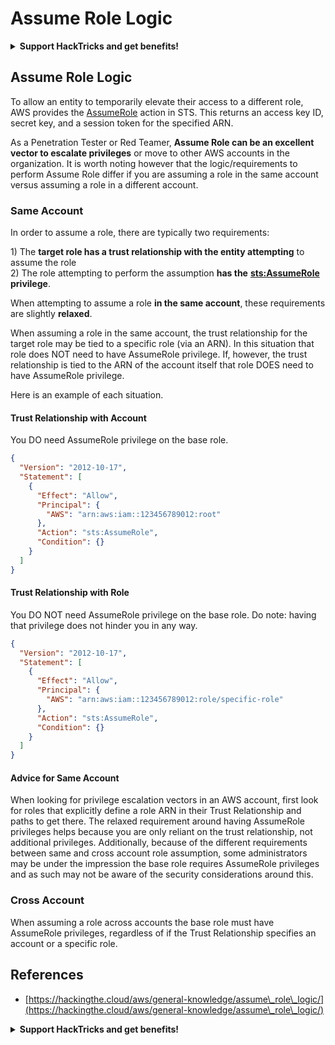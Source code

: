 # Assume Role Logic

<details>

<summary><strong>Support HackTricks and get benefits!</strong></summary>

Do you work in a **cybersecurity company**? Do you want to see your **company advertised in HackTricks**? or do you want to have access the **latest version of the PEASS or download HackTricks in PDF**? Check the [**SUBSCRIPTION PLANS**](https://github.com/sponsors/carlospolop)!

Discover [**The PEASS Family**](https://opensea.io/collection/the-peass-family), our collection of exclusive [**NFTs**](https://opensea.io/collection/the-peass-family)

Get the [**official PEASS & HackTricks swag**](https://peass.creator-spring.com)

**Join the** [**💬**](https://emojipedia.org/speech-balloon/) [**Discord group**](https://discord.gg/hRep4RUj7f) or the [**telegram group**](https://t.me/peass) or **follow** me on **Twitter** [**🐦**](https://github.com/carlospolop/hacktricks/tree/7af18b62b3bdc423e11444677a6a73d4043511e9/\[https:/emojipedia.org/bird/README.md)[**@carlospolopm**](https://twitter.com/carlospolopm)**.**

**Share your hacking tricks submitting PRs to the** [**hacktricks github repo**](https://github.com/carlospolop/hacktricks)**.**

</details>

## Assume Role Logic

To allow an entity to temporarily elevate their access to a different role, AWS provides the [AssumeRole](https://docs.aws.amazon.com/STS/latest/APIReference/API\_AssumeRole.html) action in STS. This returns an access key ID, secret key, and a session token for the specified ARN.

As a Penetration Tester or Red Teamer, **Assume Role can be an excellent vector to escalate privileges** or move to other AWS accounts in the organization. It is worth noting however that the logic/requirements to perform Assume Role differ if you are assuming a role in the same account versus assuming a role in a different account.

### Same Account <a href="#same-account" id="same-account"></a>

In order to assume a role, there are typically two requirements:&#x20;

1\) The **target role has a trust relationship with the entity attempting** to assume the role\
2\) The role attempting to perform the assumption **has the** [**sts:AssumeRole**](https://docs.aws.amazon.com/cli/latest/reference/sts/assume-role.html) **privilege**.&#x20;

When attempting to assume a role **in the same account**, these requirements are slightly **relaxed**.

When assuming a role in the same account, the trust relationship for the target role may be tied to a specific role (via an ARN). In this situation that role does NOT need to have AssumeRole privilege. If, however, the trust relationship is tied to the ARN of the account itself that role DOES need to have AssumeRole privilege.

Here is an example of each situation.

#### Trust Relationship with Account <a href="#trust-relationship-with-account" id="trust-relationship-with-account"></a>

You DO need AssumeRole privilege on the base role.

```json
{
  "Version": "2012-10-17",
  "Statement": [
    {
      "Effect": "Allow",
      "Principal": {
        "AWS": "arn:aws:iam::123456789012:root"
      },
      "Action": "sts:AssumeRole",
      "Condition": {}
    }
  ]
}
```

#### Trust Relationship with Role <a href="#trust-relationship-with-role" id="trust-relationship-with-role"></a>

You DO NOT need AssumeRole privilege on the base role. Do note: having that privilege does not hinder you in any way.

```json
{
  "Version": "2012-10-17",
  "Statement": [
    {
      "Effect": "Allow",
      "Principal": {
        "AWS": "arn:aws:iam::123456789012:role/specific-role"
      },
      "Action": "sts:AssumeRole",
      "Condition": {}
    }
  ]
}
```

#### Advice for Same Account <a href="#advice-for-same-account" id="advice-for-same-account"></a>

When looking for privilege escalation vectors in an AWS account, first look for roles that explicitly define a role ARN in their Trust Relationship and paths to get there. The relaxed requirement around having AssumeRole privileges helps because you are only reliant on the trust relationship, not additional privileges. Additionally, because of the different requirements between same and cross account role assumption, some administrators may be under the impression the base role requires AssumeRole privileges and as such may not be aware of the security considerations around this.

### Cross Account <a href="#cross-account" id="cross-account"></a>

When assuming a role across accounts the base role must have AssumeRole privileges, regardless of if the Trust Relationship specifies an account or a specific role.

## References

* [https://hackingthe.cloud/aws/general-knowledge/assume\_role\_logic/](https://hackingthe.cloud/aws/general-knowledge/assume\_role\_logic/)

<details>

<summary><strong>Support HackTricks and get benefits!</strong></summary>

Do you work in a **cybersecurity company**? Do you want to see your **company advertised in HackTricks**? or do you want to have access the **latest version of the PEASS or download HackTricks in PDF**? Check the [**SUBSCRIPTION PLANS**](https://github.com/sponsors/carlospolop)!

Discover [**The PEASS Family**](https://opensea.io/collection/the-peass-family), our collection of exclusive [**NFTs**](https://opensea.io/collection/the-peass-family)

Get the [**official PEASS & HackTricks swag**](https://peass.creator-spring.com)

**Join the** [**💬**](https://emojipedia.org/speech-balloon/) [**Discord group**](https://discord.gg/hRep4RUj7f) or the [**telegram group**](https://t.me/peass) or **follow** me on **Twitter** [**🐦**](https://github.com/carlospolop/hacktricks/tree/7af18b62b3bdc423e11444677a6a73d4043511e9/\[https:/emojipedia.org/bird/README.md)[**@carlospolopm**](https://twitter.com/carlospolopm)**.**

**Share your hacking tricks submitting PRs to the** [**hacktricks github repo**](https://github.com/carlospolop/hacktricks)**.**

</details>
